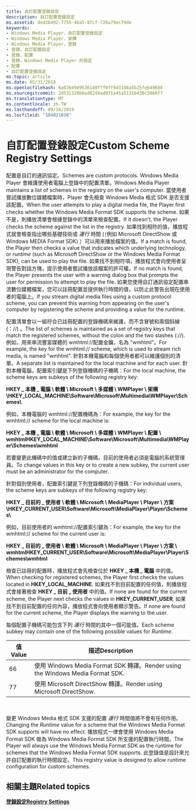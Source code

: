 ```yaml
---
title: 自訂配置登錄設定
description: 自訂配置登錄設定
ms.assetid: ded2b492-7755-4ba5-87cf-720a79ec79de
keywords:
- Windows Media Player，自訂配置登錄設定
- Windows Media Player，架構
- Windows Media Player，登錄
- 登錄，自訂配置設定
- 登錄，配置
- 登錄，Windows Media Player 的設定
- 配置
- 自訂配置登錄設定
ms.topic: article
ms.date: 05/31/2018
ms.openlocfilehash: 6a02649d9536140fff0ff0d3188a5b25feb49688
ms.sourcegitcommit: 2d531328b6ed82d4ad971a45a5131b430c5866f7
ms.translationtype: MT
ms.contentlocale: zh-TW
ms.lasthandoff: 09/16/2019
ms.locfileid: "104021038"
---
```

# <a name="custom-scheme-registry-settings"></a><span data-ttu-id="446f8-111">自訂配置登錄設定</span><span class="sxs-lookup"><span data-stu-id="446f8-111">Custom Scheme Registry Settings</span></span>

<span data-ttu-id="446f8-112">配置是自訂的通訊協定。</span><span class="sxs-lookup"><span data-stu-id="446f8-112">Schemes are custom protocols.</span></span> <span data-ttu-id="446f8-113">Windows Media Player 會維護使用者電腦上登錄中的配置清單。</span><span class="sxs-lookup"><span data-stu-id="446f8-113">Windows Media Player maintains a list of schemes in the registry on the user's computer.</span></span> <span data-ttu-id="446f8-114">當使用者嘗試播放數位媒體檔案時，Player 會先檢查 Windows Media 格式 SDK 是否支援該配置。</span><span class="sxs-lookup"><span data-stu-id="446f8-114">When the user attempts to play a digital media file, the Player first checks whether the Windows Media Format SDK supports the scheme.</span></span> <span data-ttu-id="446f8-115">如果不是，則播放清單會根據登錄中的清單來檢查配置。</span><span class="sxs-lookup"><span data-stu-id="446f8-115">If it doesn't, the Player checks the scheme against the list in the registry.</span></span> <span data-ttu-id="446f8-116">如果找到相符的值，播放程式就會檢查指出哪些基礎技術或 *運行* 時間 (（例如 Microsoft DirectShow 或 Windows MEDIA Format SDK) ）可以用來播放檔案的值。</span><span class="sxs-lookup"><span data-stu-id="446f8-116">If a match is found, the Player then checks a value that indicates which underlying technology, or *runtime* (such as Microsoft DirectShow or the Windows Media Format SDK), can be used to play the file.</span></span> <span data-ttu-id="446f8-117">如果找不到相符項，播放程式會向使用者呈現警告對話方塊，提示使用者嘗試播放該檔案的許可權。</span><span class="sxs-lookup"><span data-stu-id="446f8-117">If no match is found, the Player presents the user with a warning dialog box that prompts the user for permission to attempt to play the file.</span></span> <span data-ttu-id="446f8-118">如果您使用自訂通訊協定配置串流數位媒體檔案，您可以註冊配置並提供執行時間的值，以防止此警告出現在使用者的電腦上。</span><span class="sxs-lookup"><span data-stu-id="446f8-118">If you stream digital media files using a custom protocol scheme, you can prevent this warning from appearing on the user's computer by registering the scheme and providing a value for the runtime.</span></span>

<span data-ttu-id="446f8-119">配置清單會以一組符合已註冊配置的登錄機碼來維護，而不含冒號和兩個斜線 (：//) 。</span><span class="sxs-lookup"><span data-stu-id="446f8-119">The list of schemes is maintained as a set of registry keys that match the registered schemes, without the colon and the two slashes (://).</span></span> <span data-ttu-id="446f8-120">例如，用來串流豐富媒體的 wmhtml://配置金鑰，名為 "wmhtml"。</span><span class="sxs-lookup"><span data-stu-id="446f8-120">For example, the key for the wmhtml:// scheme, which is used to stream rich media, is named "wmhtml".</span></span> <span data-ttu-id="446f8-121">針對本機電腦和每個使用者都可以維護個別的清單。</span><span class="sxs-lookup"><span data-stu-id="446f8-121">A separate list is maintained for the local machine and for each user.</span></span> <span data-ttu-id="446f8-122">針對本機電腦，配置索引鍵是下列登錄機碼的子機碼：</span><span class="sxs-lookup"><span data-stu-id="446f8-122">For the local machine, the scheme keys are subkeys of the following registry key:</span></span>

<span data-ttu-id="446f8-123">**HKEY \_ 本機 \_ 電腦 \\ 軟體 \\ Microsoft \\ 多媒體 \\ WMPlayer \\ 架構\\**</span><span class="sxs-lookup"><span data-stu-id="446f8-123">**HKEY\_LOCAL\_MACHINE\\Software\\Microsoft\\Multimedia\\WMPlayer\\Schemes\\**</span></span>

<span data-ttu-id="446f8-124">例如，本機電腦的 wmhtml://配置機碼為：</span><span class="sxs-lookup"><span data-stu-id="446f8-124">For example, the key for the wmhtml:// scheme for the local machine is:</span></span>

<span data-ttu-id="446f8-125">**HKEY \_ 本機 \_ 電腦 \\ 軟體 \\ Microsoft \\ 多媒體 \\ WMPlayer \\ 配置 \\ wmhtml**</span><span class="sxs-lookup"><span data-stu-id="446f8-125">**HKEY\_LOCAL\_MACHINE\\Software\\Microsoft\\Multimedia\\WMPlayer\\Schemes\\wmhtml**</span></span>

<span data-ttu-id="446f8-126">若要變更此機碼中的值或建立新的子機碼，目前的使用者必須是電腦的系統管理員。</span><span class="sxs-lookup"><span data-stu-id="446f8-126">To change values in this key or to create a new subkey, the current user must be an administrator for the computer.</span></span>

<span data-ttu-id="446f8-127">針對個別使用者，配置索引鍵是下列登錄機碼的子機碼：</span><span class="sxs-lookup"><span data-stu-id="446f8-127">For individual users, the scheme keys are subkeys of the following registry key:</span></span>

<span data-ttu-id="446f8-128">**HKEY \_ 目前的 \_ 使用者 \\ 軟體 \\ Microsoft \\ MediaPlayer \\ Player \\ 方案\\**</span><span class="sxs-lookup"><span data-stu-id="446f8-128">**HKEY\_CURRENT\_USER\\Software\\Microsoft\\MediaPlayer\\Player\\Schemes\\**</span></span>

<span data-ttu-id="446f8-129">例如，目前使用者的 wmhtml://配置索引鍵為：</span><span class="sxs-lookup"><span data-stu-id="446f8-129">For example, the key for the wmhtml:// scheme for the current user is:</span></span>

<span data-ttu-id="446f8-130">**HKEY \_ 目前的 \_ 使用者 \\ 軟體 \\ Microsoft \\ MediaPlayer \\ Player \\ 方案 \\ wmhtml**</span><span class="sxs-lookup"><span data-stu-id="446f8-130">**HKEY\_CURRENT\_USER\\Software\\Microsoft\\MediaPlayer\\Player\\Schemes\\wmhtml**</span></span>

<span data-ttu-id="446f8-131">檢查已註冊的配置時，播放程式會先檢查位於 **HKEY \_ 本機 \_ 電腦** 中的值。</span><span class="sxs-lookup"><span data-stu-id="446f8-131">When checking for registered schemes, the Player first checks the values located in **HKEY\_LOCAL\_MACHINE**.</span></span> <span data-ttu-id="446f8-132">如果找不到目前配置的任何值，則播放程式會接著檢查 **HKEY \_ 目前 \_ 使用者** 中的值。</span><span class="sxs-lookup"><span data-stu-id="446f8-132">If none are found for the current scheme, the Player next checks the values in **HKEY\_CURRENT\_USER**.</span></span> <span data-ttu-id="446f8-133">如果找不到目前配置的任何內容，播放程式會向使用者顯示警告。</span><span class="sxs-lookup"><span data-stu-id="446f8-133">If none are found for the current scheme, the Player displays the warning to the user.</span></span>

<span data-ttu-id="446f8-134">每個配置子機碼可能包含下列 *運行* 時間的其中一個可能值。</span><span class="sxs-lookup"><span data-stu-id="446f8-134">Each scheme subkey may contain one of the following possible values for *Runtime*.</span></span>



| <span data-ttu-id="446f8-135">值</span><span class="sxs-lookup"><span data-stu-id="446f8-135">Value</span></span> | <span data-ttu-id="446f8-136">描述</span><span class="sxs-lookup"><span data-stu-id="446f8-136">Description</span></span>                                |
|-------|--------------------------------------------|
| <span data-ttu-id="446f8-137">6</span><span class="sxs-lookup"><span data-stu-id="446f8-137">6</span></span>     | <span data-ttu-id="446f8-138">使用 Windows Media Format SDK 轉譯。</span><span class="sxs-lookup"><span data-stu-id="446f8-138">Render using the Windows Media Format SDK.</span></span> |
| <span data-ttu-id="446f8-139">7</span><span class="sxs-lookup"><span data-stu-id="446f8-139">7</span></span>     | <span data-ttu-id="446f8-140">使用 Microsoft DirectShow 轉譯。</span><span class="sxs-lookup"><span data-stu-id="446f8-140">Render using Microsoft DirectShow.</span></span>         |



 

<span data-ttu-id="446f8-141">變更 Windows Media 格式 SDK 支援的配置 *運行* 時間值將不會有任何作用。</span><span class="sxs-lookup"><span data-stu-id="446f8-141">Changing the *Runtime* value for a scheme that the Windows Media Format SDK supports will have no effect.</span></span> <span data-ttu-id="446f8-142">播放程式一律會使用 Windows Media Format SDK 做為 Windows Media Format SDK 所支援的配置執行時間。</span><span class="sxs-lookup"><span data-stu-id="446f8-142">The Player will always use the Windows Media Format SDK as the runtime for schemes that the Windows Media Format SDK supports.</span></span> <span data-ttu-id="446f8-143">此登錄值是設計來允許自訂配置的執行時間設定。</span><span class="sxs-lookup"><span data-stu-id="446f8-143">This registry value is designed to allow runtime configuration for custom schemes.</span></span>

## <a name="related-topics"></a><span data-ttu-id="446f8-144">相關主題</span><span class="sxs-lookup"><span data-stu-id="446f8-144">Related topics</span></span>

<dl> <dt>

[<span data-ttu-id="446f8-145">**登錄設定**</span><span class="sxs-lookup"><span data-stu-id="446f8-145">**Registry Settings**</span></span>](registry-settings.md)
</dt> </dl>

 

 




